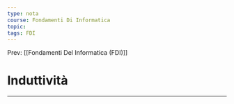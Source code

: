 ```yaml
---
type: nota
course: Fondamenti Di Informatica
topic: 
tags: FDI
---
```


Prev: [[Fondamenti Del Informatica (FDI)]]

# Induttività
---
